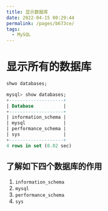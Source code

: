 ```yaml
---
title: 显示数据库
date: 2022-04-15 00:29:44
permalink: /pages/b673ce/
tags:
  - MySQL
---
```

# 显示所有的数据库

```sql
shwo databases;
```

```sql
mysql> show databases;
+--------------------+
| Database           |
+--------------------+
| information_schema |
| mysql              |
| performance_schema |
| sys                |
+--------------------+
4 rows in set (0.02 sec)
```

## 了解如下四个数据库的作用

1. `information_schema`
2. `mysql`
3. `performance_schema`
4. `sys`


